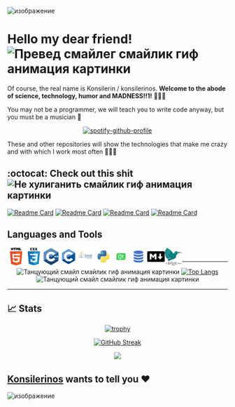 ![изображение](https://user-images.githubusercontent.com/78896451/134553886-176187e8-5dbe-44cd-8f58-85d2a52b6a48.png) 

# Hello my dear friend! <a title="Превед" target=_blank><img alt="Превед смайлег смайлик гиф анимация картинки" src=http://wdesk.ucoz.net/_ph/60/2/42755811.gif?1638797756></a>

Of course, the real name is Konsilerin / konsilerinos. **Welcome to the abode of science, technology, humor and MADNESS!!1!** 🤘💀🤘

You may not be a programmer, we will teach you to write code anyway, but you must be a musician 🎵

<div align = "center">

[![spotify-github-profile](https://spotify-github-profile.vercel.app/api/view?uid=3124lyyronknvc2rcyp6547ojbse&cover_image=true&theme=natemoo-re&bar_color=53b14f&bar_color_cover=false)](https://github.com/kittinan/spotify-github-profile)
  
<div align = "left">
  
These and other repositories will show the technologies that make me crazy and with which I work most often 👺👺👺

## :octocat: Check out this shit <a title="Не хулиганить" target=_blank><img alt="Не хулиганить смайлик гиф анимация картинки" src=http://wdesk.ucoz.net/_ph/60/2/897423321.gif?1638797757></a>

[![Readme Card](https://github-readme-stats.vercel.app/api/pin/?username=konsilerinos&repo=Database-tool&text_color=112a3a&title_color=0c5ea8&icon_color=112a3a&show_owner=true)](https://github.com/konsilerinos/Database-tool)
[![Readme Card](https://github-readme-stats.vercel.app/api/pin/?username=konsilerinos&repo=Timer&text_color=112a3a&title_color=0c5ea8&icon_color=112a3a&show_owner=true)](https://github.com/konsilerinos/Timer)
[![Readme Card](https://github-readme-stats.vercel.app/api/pin/?username=konsilerinos&repo=Sort-lib&text_color=112a3a&title_color=0c5ea8&icon_color=112a3a&show_owner=true)](https://github.com/konsilerinos/Sorting-algorithms)
[![Readme Card](https://github-readme-stats.vercel.app/api/pin/?username=konsilerinos&repo=English-anki-tool&text_color=112a3a&title_color=0c5ea8&icon_color=112a3a&show_owner=true)](https://github.com/konsilerinos/English-anki-tool)

## Languages and Tools

<img align="left" alt="HTML" width="40px" src="https://raw.githubusercontent.com/github/explore/80688e429a7d4ef2fca1e82350fe8e3517d3494d/topics/html/html.png" />
<img align="left" alt="CSS" width="40px" src="https://raw.githubusercontent.com/github/explore/80688e429a7d4ef2fca1e82350fe8e3517d3494d/topics/css/css.png" />
<img align="left" alt="C++" width="40px" src="https://raw.githubusercontent.com/github/explore/180320cffc25f4ed1bbdfd33d4db3a66eeeeb358/topics/cpp/cpp.png" />
<img align="left" alt="C" width="40px" src="https://raw.githubusercontent.com/github/explore/f3e22f0dca2be955676bc70d6214b95b13354ee8/topics/c/c.png" />
<img align="left" alt="Java" width="40px" src="https://raw.githubusercontent.com/github/explore/80688e429a7d4ef2fca1e82350fe8e3517d3494d/topics/java/java.png" />
<img align="left" alt="Python" width="40px" src="https://raw.githubusercontent.com/github/explore/80688e429a7d4ef2fca1e82350fe8e3517d3494d/topics/python/python.png" />
<img align="left" alt="Qt" width="40px" src="https://raw.githubusercontent.com/github/explore/80688e429a7d4ef2fca1e82350fe8e3517d3494d/topics/qt/qt.png" />
<img align="left" alt="SQL" width="40px" src="https://raw.githubusercontent.com/github/explore/80688e429a7d4ef2fca1e82350fe8e3517d3494d/topics/sql/sql.png" />
<img align="left" alt="Markdown" width="40px" src="https://raw.githubusercontent.com/github/explore/80688e429a7d4ef2fca1e82350fe8e3517d3494d/topics/markdown/markdown.png" />
<img align="left" alt="LaTeX" width="40px" src="https://raw.githubusercontent.com/github/explore/80688e429a7d4ef2fca1e82350fe8e3517d3494d/topics/latex/latex.png" />

<br/>
<hr>

<div align="center">

<a title="Танцующий смайл" target=_blank><img alt="Танцующий смайл смайлик гиф анимация картинки" src=http://wdesk.ucoz.net/_ph/60/2/274749555.gif?1638735190></a>
[![Top Langs](https://github-readme-stats.vercel.app/api/top-langs/?username=konsilerinos&layout=compact&text_color=112a3a&title_color=0c5ea8&icon_color=112a3a&show_owner=true)](https://github.com/anuraghazra/github-readme-stats)
<a title="Танцующий смайл" target=_blank><img alt="Танцующий смайл смайлик гиф анимация картинки" src=http://wdesk.ucoz.net/_ph/60/2/274749555.gif?1638735190></a>

<hr>

<div align="left">
  
## 📈 Stats

<div align="center">

[![trophy](https://github-profile-trophy.vercel.app/?username=konsilerinos&theme=onedark&margin-w=15)](https://github.com/ryo-ma/github-profile-trophy)

[![GitHub Streak](https://github-readme-streak-stats.herokuapp.com/?user=konsilerinos&theme=noctis-minimus	)](https://git.io/streak-stats)

![](https://komarev.com/ghpvc/?username=konsilerinos&color=blue&style=flat-square)

<div align="left">
  
## [Konsilerinos](https://vk.com/konsilerin) wants to tell you ❤️

![изображение](https://user-images.githubusercontent.com/78896451/134555729-dfdecb4b-4217-4e09-81c4-8d8245fad92b.png)
